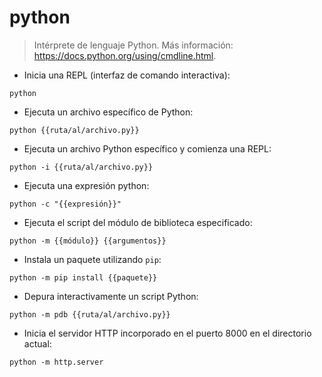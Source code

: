 # python

> Intérprete de lenguaje Python.
> Más información: <https://docs.python.org/using/cmdline.html>.

- Inicia una REPL (interfaz de comando interactiva):

`python`

- Ejecuta un archivo específico de Python:

`python {{ruta/al/archivo.py}}`

- Ejecuta un archivo Python específico y comienza una REPL:

`python -i {{ruta/al/archivo.py}}`

- Ejecuta una expresión python:

`python -c "{{expresión}}"`

- Ejecuta el script del módulo de biblioteca especificado:

`python -m {{módulo}} {{argumentos}}`

- Instala un paquete utilizando `pip`:

`python -m pip install {{paquete}}`

- Depura interactivamente un script Python:

`python -m pdb {{ruta/al/archivo.py}}`

- Inicia el servidor HTTP incorporado en el puerto 8000 en el directorio actual:

`python -m http.server`
